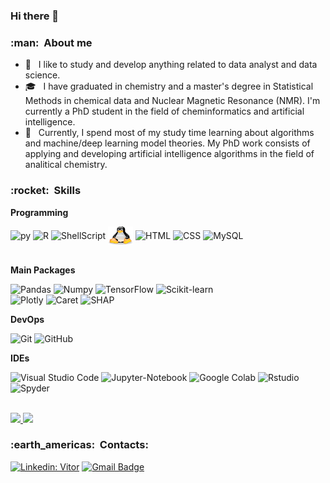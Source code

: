 ### Hi there 👋

<!--
**vitor-mendes-iq/vitor-mendes-iq** is a ✨ _special_ ✨ repository because its `README.md` (this file) appears on your GitHub profile.

Here are some ideas to get you started:

- 🔭 I’m currently working on ...
- 🌱 I’m currently learning ...
- 👯 I’m looking to collaborate on ...
- 🤔 I’m looking for help with ...
- 💬 Ask me about ...
- 📫 How to reach me: ...
- 😄 Pronouns: ...
- ⚡ Fun fact: ...
-->

<h3> :man: &nbsp;About me</h3>

- 🤔 &nbsp; I like to study and develop anything related to data analyst and data science.
- 🎓 &nbsp; I have graduated in chemistry and a master's degree in Statistical Methods in chemical data and Nuclear Magnetic Resonance (NMR). I'm currently a PhD student in the field of cheminformatics and artificial intelligence.
- 🌱 &nbsp; Currently, I spend most of my study time learning about algorithms and machine/deep learning model theories. My PhD work consists of applying and developing artificial intelligence algorithms in the field of analitical chemistry.

<h3> :rocket: &nbsp;Skills </h3>

**Programming**
<div style="display: inline_block">
  <img align="center" alt="py" height="30" width="40" src="https://raw.githubusercontent.com/gilbarbara/logos/master/logos/python.svg">
  <img align="center" alt="R" height="30" width="40" src="https://raw.githubusercontent.com/gilbarbara/logos/master/logos/r-lang.svg">
  <img align="center" alt="ShellScript" height="30" width="40" src="https://raw.githubusercontent.com/gilbarbara/logos/master/logos/bash-icon.svg">
  <img align="center" alt="Jeff-Linux" height="30" width="40" src="https://raw.githubusercontent.com/gilbarbara/logos/master/logos/linux-tux.svg">
  <img align="center" alt="HTML" height="30" width="40" src="https://raw.githubusercontent.com/gilbarbara/logos/master/logos/html-5.svg">
  <img align="center" alt="CSS" height="30" width="40" src="https://raw.githubusercontent.com/gilbarbara/logos/master/logos/css-3.svg">
  <img align="center" alt="MySQL" height="30" width="40" src="https://raw.githubusercontent.com/gilbarbara/logos/master/logos/mysql.svg">
</div><br>

**Main Packages**
  
  ![Pandas](https://img.shields.io/badge/-Pandas-333333?style=flat&logo=pandas&logoColor)
  ![Numpy](https://img.shields.io/badge/-Numpy-333333?style=flat&logo=numpy&logoColor=yellow)
  ![TensorFlow](https://img.shields.io/badge/-Tensorflow-333333?style=flat&logo=tensorflow&logoColor=orange)
  ![Scikit-learn](https://img.shields.io/badge/-ScikitLearn-333333?style=flat&logo=scikitlearn&logoColor=orange)  
  ![Plotly](https://img.shields.io/badge/-Plotly-333333?style=flat&logo=plotly&logoColor=orange)
  ![Caret](https://img.shields.io/badge/-Caret-333333?style=flat&logo=pycaret&logoColor=orange)
  ![SHAP](https://img.shields.io/badge/-SHAP-333333?style=flat&logo=shap&logoColor=orange)
  
**DevOps**

  ![Git](https://img.shields.io/badge/-Git-333333?style=flat&logo=git)
  ![GitHub](https://img.shields.io/badge/-GitHub-333333?style=flat&logo=github)

**IDEs**

  ![Visual Studio Code](https://img.shields.io/badge/-Visual%20Studio%20Code-333333?style=flat&logo=visual-studio-code&logoColor=007ACC)
  ![Jupyter-Notebook](https://img.shields.io/badge/-Jupyter-333333?style=flat&logo=jupyter&logoColor=orange)
  ![Google Colab](https://img.shields.io/badge/-GoogleColab-333333?style=flat&logo=googlecolab&logoColor=orange)
  ![Rstudio](https://img.shields.io/badge/-Rstudio-333333?style=flat&logo=rstudio&logoColor=blue)
  ![Spyder](https://img.shields.io/badge/-Spyder-333333?style=flat&logo=Spyder%20IDE&logoColor=red)

<br/>

<a href="https://github.com/vitor-mendes-iq">
  <img height="180em" src="https://github-readme-stats.vercel.app/api?username=vitor-mendes-iq&theme=dracula&show_icons=true" />
  <img height="180em" src="https://github-readme-stats.vercel.app/api/top-langs/?username=vitor-mendes-iq&layout=compact&langs_count=7&theme=dracula" />
</a>

<br/>

<h3> :earth_americas: &nbsp;Contacts: </h3> 

[![Linkedin: Vitor](https://img.shields.io/badge/-Vitor-blue?style=flat-square&logo=Linkedin&logoColor=white&link=LINK-DO-SEU-LINKEDIN)](https://www.linkedin.com/in/vitor-mendes-de-oliveira-50a100143/)
[![Gmail Badge](https://img.shields.io/badge/-vitor.mendes.ag@gmail.com-006bed?style=flat-square&logo=Gmail&logoColor=white&link=mailto:SEU-EMAIL)](mailto:vitor.mendes.ag@gmail.com)

